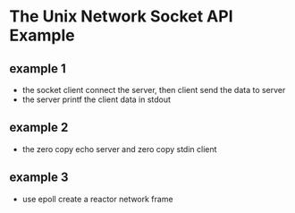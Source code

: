 # The Unix Network Socket API Example
## example 1
* the socket client connect the server, then client send the data to server
* the server printf the client data in stdout
## example 2
* the zero copy echo server and zero copy stdin client
## example 3
* use epoll create a reactor network frame
